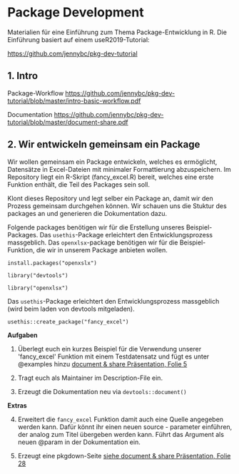 # Package Development 

Materialien für eine Einführung zum Thema Package-Entwicklung in R. Die Einführung basiert auf einem useR2019-Tutorial:

https://github.com/jennybc/pkg-dev-tutorial

## 1. Intro 

Package-Workflow
https://github.com/jennybc/pkg-dev-tutorial/blob/master/intro-basic-workflow.pdf

Documentation 
https://github.com/jennybc/pkg-dev-tutorial/blob/master/document-share.pdf


## 2. Wir entwickeln gemeinsam ein Package 

Wir wollen gemeinsam ein Package entwickeln, welches es ermöglicht, Datensätze in Excel-Dateien mit minimaler Formattierung abzuspeichern. Im Repository liegt ein R-Skript (fancy_excel.R) bereit, welches eine erste Funktion enthält, die Teil des Packages sein soll.

Klont dieses Repository und legt selber ein Package an, damit wir den Prozess gemeinsam durchgehen können. Wir schauen uns die Stuktur des packages an und generieren die Dokumentation dazu.

Folgende packages benötigen wir für  die Erstellung unseres Beispiel-Packages. Das `usethis`-Package erleichtert den Entwicklungsprozess massgeblich. Das `openxlsx`-package benötigen wir für die Beispiel-Funktion, die wir in unserem Package anbieten wollen. 

```
install.packages("openxslx")

library("devtools")

library("openxlsx")
```

Das `usethis`-Package erleichtert den Entwicklungsprozess massgeblich (wird beim laden von devtools mitgeladen).

```
usethis::create_package("fancy_excel")
```


__Aufgaben__

1. Überlegt euch ein kurzes Beispiel für die Verwendung unserer 'fancy_excel' Funktion mit einem Testdatensatz und fügt es unter @examples hinzu  [document & share Präsentation, Folie 5](https://github.com/jennybc/pkg-dev-tutorial/blob/master/document-share.pdf)

2. Tragt euch als Maintainer im Description-File ein.

3. Erzeugt die Dokumentation neu via `devtools::document()`

__Extras__

4. Erweitert die `fancy_excel` Funktion damit auch eine Quelle angegeben werden kann. Dafür könnt ihr einen neuen source - parameter einführen, der analog zum Titel übergeben werden kann. Führt das Argument als neuen @param in der Dokumentation ein.

5. Erzeugt eine pkgdown-Seite [siehe document & share Präsentation, Folie 28](https://github.com/jennybc/pkg-dev-tutorial/blob/master/document-share.pdf)
